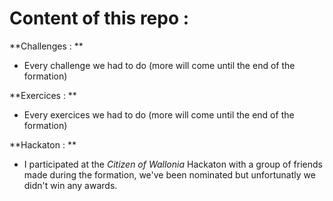 # Content of this repo : 

**Challenges : **

- Every challenge we had to do (more will come until the end of the formation)

**Exercices : **

- Every exercices we had to do (more will come until the end of the formation)

**Hackaton : ** 

- I participated at the *Citizen of Wallonia* Hackaton with a group of friends made during the formation, we've been nominated but unfortunatly we didn't win any awards.